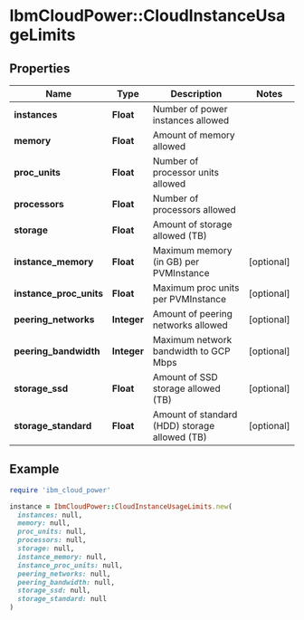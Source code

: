 # IbmCloudPower::CloudInstanceUsageLimits

## Properties

| Name | Type | Description | Notes |
| ---- | ---- | ----------- | ----- |
| **instances** | **Float** | Number of power instances allowed |  |
| **memory** | **Float** | Amount of memory allowed |  |
| **proc_units** | **Float** | Number of processor units allowed |  |
| **processors** | **Float** | Number of processors allowed |  |
| **storage** | **Float** | Amount of storage allowed (TB) |  |
| **instance_memory** | **Float** | Maximum memory (in GB) per PVMInstance | [optional] |
| **instance_proc_units** | **Float** | Maximum proc units per PVMInstance | [optional] |
| **peering_networks** | **Integer** | Amount of peering networks allowed | [optional] |
| **peering_bandwidth** | **Integer** | Maximum network bandwidth to GCP Mbps | [optional] |
| **storage_ssd** | **Float** | Amount of SSD storage allowed (TB) | [optional] |
| **storage_standard** | **Float** | Amount of standard (HDD) storage allowed (TB) | [optional] |

## Example

```ruby
require 'ibm_cloud_power'

instance = IbmCloudPower::CloudInstanceUsageLimits.new(
  instances: null,
  memory: null,
  proc_units: null,
  processors: null,
  storage: null,
  instance_memory: null,
  instance_proc_units: null,
  peering_networks: null,
  peering_bandwidth: null,
  storage_ssd: null,
  storage_standard: null
)
```

